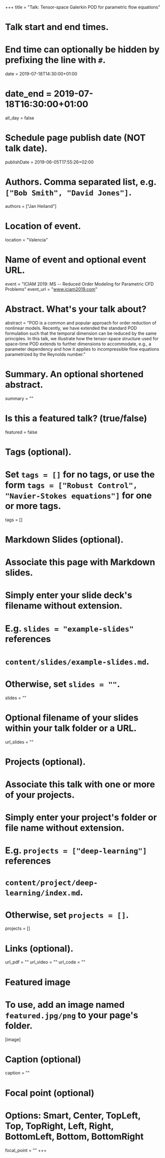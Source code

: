 +++
title = "Talk: Tensor-space Galerkin POD for parametric flow equations"

# Talk start and end times.
#   End time can optionally be hidden by prefixing the line with `#`.
date = 2019-07-18T14:30:00+01:00
# date_end = 2019-07-18T16:30:00+01:00
all_day = false

# Schedule page publish date (NOT talk date).
publishDate = 2019-06-05T17:55:26+02:00

# Authors. Comma separated list, e.g. `["Bob Smith", "David Jones"]`.
authors = ["Jan Heiland"]

# Location of event.
location = "Valencia"

# Name of event and optional event URL.
event = "ICIAM 2019: MS -- Reduced Order Modeling for Parametric CFD Problems"
event_url = "www.iciam2019.com"

# Abstract. What's your talk about?
abstract = "POD is a common and popular approach for order reduction of nonlinear models. Recently, we have extended the standard POD formulation such that the temporal dimension can be reduced by the same principles. In this talk, we illustrate how the tensor-space structure used for space-time POD extends to further dimensions to accommodate, e.g., a parameter dependency and how it applies to incompressible flow equations parametrized by the Reynolds number."

# Summary. An optional shortened abstract.
summary = ""

# Is this a featured talk? (true/false)
featured = false

# Tags (optional).
#   Set `tags = []` for no tags, or use the form `tags = ["Robust Control", "Navier-Stokes equations"]` for one or more tags.
tags = []

# Markdown Slides (optional).
#   Associate this page with Markdown slides.
#   Simply enter your slide deck's filename without extension.
#   E.g. `slides = "example-slides"` references 
#   `content/slides/example-slides.md`.
#   Otherwise, set `slides = ""`.
slides = ""

# Optional filename of your slides within your talk folder or a URL.
url_slides = ""

# Projects (optional).
#   Associate this talk with one or more of your projects.
#   Simply enter your project's folder or file name without extension.
#   E.g. `projects = ["deep-learning"]` references 
#   `content/project/deep-learning/index.md`.
#   Otherwise, set `projects = []`.
projects = []

# Links (optional).
url_pdf = ""
url_video = ""
url_code = ""

# Featured image
# To use, add an image named `featured.jpg/png` to your page's folder. 
[image]
  # Caption (optional)
  caption = ""

  # Focal point (optional)
  # Options: Smart, Center, TopLeft, Top, TopRight, Left, Right, BottomLeft, Bottom, BottomRight
  focal_point = ""
+++
